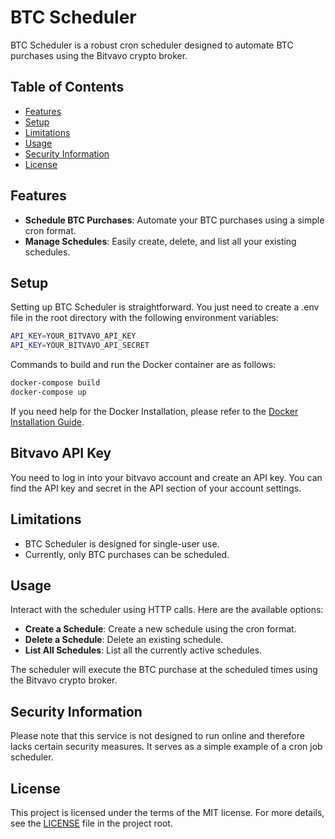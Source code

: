 # BTC Scheduler

BTC Scheduler is a robust cron scheduler designed to automate BTC purchases using the Bitvavo crypto broker.

## Table of Contents
- [Features](#features)
- [Setup](#setup)
- [Limitations](#limitations)
- [Usage](#usage)
- [Security Information](#security-information)
- [License](#license)

## Features

- **Schedule BTC Purchases**: Automate your BTC purchases using a simple cron format.
- **Manage Schedules**: Easily create, delete, and list all your existing schedules.

## Setup

Setting up BTC Scheduler is straightforward. You just need to create a .env file in the root directory with the following environment variables:

```bash
API_KEY=YOUR_BITVAVO_API_KEY
API_KEY=YOUR_BITVAVO_API_SECRET
```

Commands to build and run the Docker container are as follows:
```bash
docker-compose build
docker-compose up
```

If you need help for the Docker Installation, please refer to the [Docker Installation Guide](DockerInstallation.md).

## Bitvavo API Key

You need to log in into your bitvavo account and create an API key. You can find the API key and secret in the API section of your account settings.

## Limitations

- BTC Scheduler is designed for single-user use.
- Currently, only BTC purchases can be scheduled.

## Usage

Interact with the scheduler using HTTP calls. Here are the available options:

- **Create a Schedule**: Create a new schedule using the cron format.
- **Delete a Schedule**: Delete an existing schedule.
- **List All Schedules**: List all the currently active schedules.

The scheduler will execute the BTC purchase at the scheduled times using the Bitvavo crypto broker.

## Security Information

Please note that this service is not designed to run online and therefore lacks certain security measures. It serves as a simple example of a cron job scheduler.

## License

This project is licensed under the terms of the MIT license. For more details, see the [LICENSE](LICENSE) file in the project root.